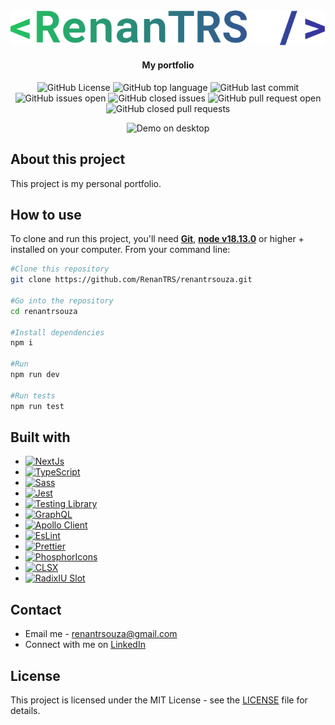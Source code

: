 <div align="center">
  <img src="./design/logo.svg" alt="Logo" />
</div>

<h4 align="center">My portfolio</h4>

<p align="center">
  <img src="https://img.shields.io/github/license/renantrs/renantrsouza?style=for-the-badge" alt="GitHub License" />
  <img src="https://img.shields.io/github/languages/top/renantrs/renantrsouza?style=for-the-badge" alt="GitHub top language" />
  <img src="https://img.shields.io/github/last-commit/renantrs/renantrsouza?style=for-the-badge&color=blue" alt="GitHub last commit" />
  <img src="https://img.shields.io/github/issues/renantrs/renantrsouza?style=for-the-badge&color=orange" alt="GitHub issues open" />
  <img src="https://img.shields.io/github/issues-closed/renantrs/renantrsouza?style=for-the-badge&color=green" alt="GitHub closed issues" />
  <img src="https://img.shields.io/github/issues-pr/renantrs/renantrsouza?style=for-the-badge&color=orange" alt="GitHub pull request open" />
  <img src="https://img.shields.io/github/issues-pr-closed/renantrs/renantrsouza?style=for-the-badge&color=green" alt="GitHub closed pull requests" />
</p>

<p align="center">
    <img src="./design/demo.gif" alt="Demo on desktop"/>
</p>

## About this project  
This project is my personal portfolio.  


## How to use
To clone and run this project, you'll need **[Git](https://git-scm.com)**, **[node v18.13.0](https://nodejs.org/en/)** or higher + installed on your computer. From your command line:
```bash
#Clone this repository
git clone https://github.com/RenanTRS/renantrsouza.git

#Go into the repository
cd renantrsouza

#Install dependencies
npm i

#Run
npm run dev

#Run tests
npm run test
```

## Built with  

- [![NextJs](https://img.shields.io/badge/NextJs-black?style=for-the-badge&logo=next.js)](https://nextjs.org/)
- [![TypeScript](https://img.shields.io/badge/Typescript-darkblue?style=for-the-badge&logo=typescript)](https://www.typescriptlang.org/)
- [![Sass](https://img.shields.io/badge/Sass-gray?style=for-the-badge&logo=sass)](https://sass-lang.com/)
- [![Jest](https://img.shields.io/badge/Jest-c21325?style=for-the-badge&logo=jest)](https://jestjs.io/)
- [![Testing Library](https://img.shields.io/badge/Testing%20Library-gray?style=for-the-badge&logo=testinglibrary)](https://testing-library.com/)
- [![GraphQL](https://img.shields.io/badge/GraphQl-e10098?style=for-the-badge&logo=graphql)](https://graphql.org/)
- [![Apollo Client](https://img.shields.io/badge/Apollo-3f20ba?style=for-the-badge&logo=apollographql)](https://www.apollographql.com/)
- [![EsLint](https://img.shields.io/badge/EsLint-4b32c3?style=for-the-badge&logo=eslint)](https://eslint.org/)
- [![Prettier](https://img.shields.io/badge/Prettier-gray?style=for-the-badge&logo=prettier)](https://prettier.io/)
- [![PhosphorIcons](https://img.shields.io/badge/Phosphor%20Icons-ffd76a?style=for-the-badge&logo=phosphoricons)](https://phosphoricons.com/)
- [![CLSX](https://img.shields.io/badge/clsx-000?style=for-the-badge&logo=clsx)](https://www.npmjs.com/package/clsx)
- [![RadixIU Slot](https://img.shields.io/badge/radix%20IU%20slot-161618?style=for-the-badge&logo=radix)](https://www.radix-ui.com/docs/primitives/utilities/slot)

## Contact
- Email me - renantrsouza@gmail.com  
- Connect with me on [LinkedIn](https://www.linkedin.com/in/renantrsouza/)

## License
This project is licensed under the MIT License - see the [LICENSE](https://github.com/renantrs/renantrsouza/blob/main/LICENSE) file for details.